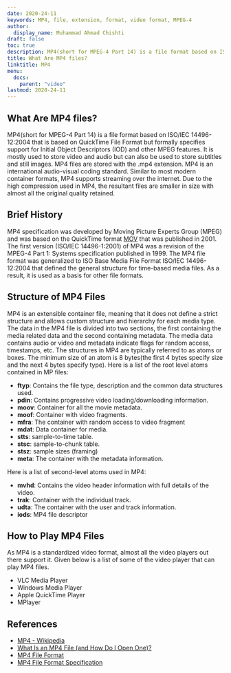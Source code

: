 ```yaml
---
date: 2020-24-11
keywords: MP4, file, extension, format, video format, MPEG-4
author:
  display_name: Muhammad Ahmad Chishti
draft: false
toc: true
description: MP4(short for MPEG-4 Part 14) is a file format based on ISO/IEC 14496-12:2004 that is based on QuickTime File Format. It is saved with the .mp4 extension.
title: What Are MP4 files?
linktitle: MP4
menu:
  docs:
    parent: "video"
lastmod: 2020-24-11
---
```


## What Are MP4 files? ##

MP4(short for MPEG-4 Part 14) is a file format based on ISO/IEC 14496-12:2004 that is based on QuickTime File Format but formally specifies support for Initial Object Descriptors (IOD) and other MPEG features. It is mostly used to store video and audio but can also be used to store subtitles and still images. MP4 files are stored with the .mp4 extension. MP4 is an international audio-visual coding standard. Similar to most modern container formats, MP4 supports streaming over the internet. Due to the high compression used in MP4, the resultant files are smaller in size with almost all the original quality retained.

## Brief History ##

MP4 specification was developed by Moving Picture Experts Group (MPEG) and was based on the QuickTime format [MOV](/video/mov/) that was published in 2001. The first version (ISO/IEC 14496-1:2001) of MP4 was a revision of the MPEG-4 Part 1: Systems specification published in 1999. The MP4 file format was generalized to ISO Base Media File Format ISO/IEC 14496-12:2004 that defined the general structure for time-based media files. As a result, it is used as a basis for other file formats.

## Structure of MP4 Files ##

MP4 is an extensible container file, meaning that it does not define a strict structure and allows custom structure and hierarchy for each media type. The data in the MP4 file is divided into two sections, the first containing the media related data and the second containing metadata. The media data contains audio or video and metadata indicate flags for random access, timestamps, etc.
The structures in MP4 are typically referred to as atoms or boxes. The minimum size of an atom is 8 bytes(the first 4 bytes specify size and the next 4 bytes specify type). Here is a list of the root level atoms contained in MP files:

- **ftyp**: Contains the file type, description and the common data structures used.
- **pdin**: Contains progressive video loading/downloading information.
- **moov**: Container for all the movie metadata.
- **moof**: Container with video fragments.
- **mfra**: The container with random access to video fragment
- **mdat**: Data container for media.
- **stts**: sample-to-time table.
- **stsc**: sample-to-chunk table.
- **stsz**: sample sizes (framing)
- **meta**: The container with the metadata information.

Here is a list of second-level atoms used in MP4:

- **mvhd**: Contains the video header information with full details of the video.
- **trak**: Container with the individual track.
- **udta**: The container with the user and track information.
- **iods**: MP4 file descriptor

## How to Play MP4 Files ##

As MP4 is a standardized video format, almost all the video players out there support it. Given below is a list of some of the video player that can play MP4 files.

- VLC Media Player
- Windows Media Player
- Apple QuickTime Player
- MPlayer

## References ##

- [MP4 - Wikipedia](https://en.wikipedia.org/wiki/MPEG-4_Part_14)
- [What Is an MP4 File (and How Do I Open One)?](https://www.howtogeek.com/365037/what-is-an-mp4-file-and-how-do-i-open-one/)
- [MP4 File Format](https://openmp4file.com/format.html)
- [MP4 File Format Specification](https://www.filefix.org/format/mp4.html)

